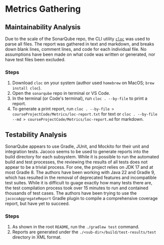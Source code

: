 # Metrics Gathering

## Maintainability Analysis

Due to the scale of the SonarQube repo, the CLI utility [`cloc`][cloc] was used to parse all files.
The report was gathered in text and markdown, and breaks down blank lines, comment lines, and code
for each individual file. No assumptions have been made on what code was written or generated, nor
have test files been excluded.

### Steps

1. Download `cloc` on your system (author used `homebrew` on MacOS; `brew install cloc`).
2. Open the `sonarqube` repo in terminal or VS Code.
3. In the terminal (or Code's terminal), run `cloc . --by-file` to print a report.
4. To generate a print report, run `cloc . --by-file > courseProjectCode/Metrics/loc-report.txt` for
   text or `cloc . --by-file --md > courseProjectCode/Metrics/loc-report.md` for markdown.

[cloc]: https://github.com/AlDanial/cloc

## Testability Analysis

SonarQube appears to use Gradle, JUnit, and Mockito for their unit and integration tests. Jacoco
seems to be used to generate reports into the build directory for each subsystem. While it is
possible to run the automated build and test processes, the reviewing the results of all tests does
not appear to be a trivial process. For one, the project relies on JDK 17 and at most Gradle 8.
The authors have been working with Java 22 and Gradle 9, which has resulted in the removal of
deprecated features and incompatible test suites. While it is difficult to guage exactly how many
tests there are, the test compilation process took over 15 minutes to run and contained thousands
of test cases. The authors have been trying to use the `jacocoAggregateReport` Gradle plugin to
compile a comprehensive coverage report, but have yet to succeed.

### Steps
1. As shown in the root `README`, run the `./gradlew test` command.
1. Reports are generated under the `./<sub-dir>/build/test-results/test` directory in XML format.
